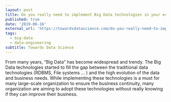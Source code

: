 ```yaml
---
layout: post
title: Do you really need to implement Big Data technologies in your ecosystem?
published: true
date: '2019-06-16'
external_url: 'https://towardsdatascience.com/do-you-really-need-to-implement-big-data-technologies-in-your-ecosystem-ea840a3cf286'
tags:
  - big-data
  - data-engineering
subtitle: Towards Data Science
---
```

From many years, “Big Data” has become widespread and trendy. The Big Data technologies started to fill the gap between the traditional data technologies (RDBMS, File systems … ) and the high evolution of the data and business needs.
While implementing these technologies is a must for many large-scale organization to ensure the business continuity, many organization are aiming to adopt these technologies without really knowing if they can improve their business.
